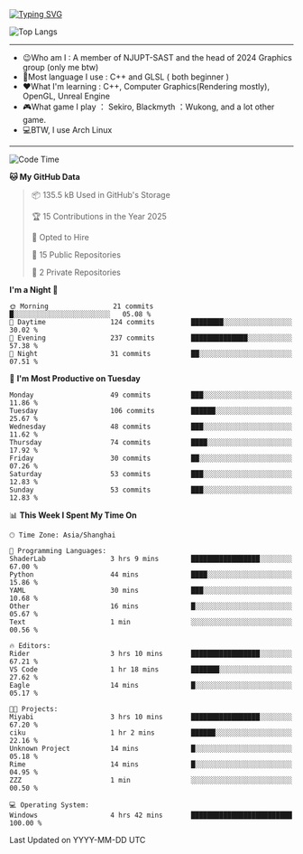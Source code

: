 <a href="https://git.io/typing-svg">
  <img src="https://readme-typing-svg.demolab.com?font=Fira+Code&pause=1000&random=false&width=435&separator=%3D&lines=std%3A%3Aprintln(%22Hello,+world!%22);" alt="Typing SVG" />
</a>

![Top Langs](https://github-readme-stats.vercel.app/api/top-langs/?username=FOTH0626&theme=transparent)

---

- 😉Who am I : A member of NJUPT-SAST and the head of 2024 Graphics group (only me btw)
- 📖Most language I use : C++ and GLSL ( both beginner )
- ❤What I'm learning : C++, Computer Graphics(Rendering mostly), OpenGL, Unreal Engine
- 🎮What game I play ： Sekiro, Blackmyth ：Wukong, and a lot other game.
- 💻BTW, I use Arch Linux
---
<!--START_SECTION:waka-->
![Code Time](http://img.shields.io/badge/Code%20Time-72%20hrs%2056%20mins-blue)

**🐱 My GitHub Data** 

> 📦 135.5 kB Used in GitHub's Storage 
 > 
> 🏆 15 Contributions in the Year 2025
 > 
> 💼 Opted to Hire
 > 
> 📜 15 Public Repositories 
 > 
> 🔑 2 Private Repositories 
 > 
**I'm a Night 🦉** 

```text
🌞 Morning                21 commits          █░░░░░░░░░░░░░░░░░░░░░░░░   05.08 % 
🌆 Daytime                124 commits         ████████░░░░░░░░░░░░░░░░░   30.02 % 
🌃 Evening                237 commits         ██████████████░░░░░░░░░░░   57.38 % 
🌙 Night                  31 commits          ██░░░░░░░░░░░░░░░░░░░░░░░   07.51 % 
```
📅 **I'm Most Productive on Tuesday** 

```text
Monday                   49 commits          ███░░░░░░░░░░░░░░░░░░░░░░   11.86 % 
Tuesday                  106 commits         ██████░░░░░░░░░░░░░░░░░░░   25.67 % 
Wednesday                48 commits          ███░░░░░░░░░░░░░░░░░░░░░░   11.62 % 
Thursday                 74 commits          ████░░░░░░░░░░░░░░░░░░░░░   17.92 % 
Friday                   30 commits          ██░░░░░░░░░░░░░░░░░░░░░░░   07.26 % 
Saturday                 53 commits          ███░░░░░░░░░░░░░░░░░░░░░░   12.83 % 
Sunday                   53 commits          ███░░░░░░░░░░░░░░░░░░░░░░   12.83 % 
```


📊 **This Week I Spent My Time On** 

```text
🕑︎ Time Zone: Asia/Shanghai

💬 Programming Languages: 
ShaderLab                3 hrs 9 mins        █████████████████░░░░░░░░   67.00 % 
Python                   44 mins             ████░░░░░░░░░░░░░░░░░░░░░   15.86 % 
YAML                     30 mins             ███░░░░░░░░░░░░░░░░░░░░░░   10.68 % 
Other                    16 mins             █░░░░░░░░░░░░░░░░░░░░░░░░   05.67 % 
Text                     1 min               ░░░░░░░░░░░░░░░░░░░░░░░░░   00.56 % 

🔥 Editors: 
Rider                    3 hrs 10 mins       █████████████████░░░░░░░░   67.21 % 
VS Code                  1 hr 18 mins        ███████░░░░░░░░░░░░░░░░░░   27.62 % 
Eagle                    14 mins             █░░░░░░░░░░░░░░░░░░░░░░░░   05.17 % 

🐱‍💻 Projects: 
Miyabi                   3 hrs 10 mins       █████████████████░░░░░░░░   67.20 % 
ciku                     1 hr 2 mins         ██████░░░░░░░░░░░░░░░░░░░   22.16 % 
Unknown Project          14 mins             █░░░░░░░░░░░░░░░░░░░░░░░░   05.18 % 
Rime                     14 mins             █░░░░░░░░░░░░░░░░░░░░░░░░   04.95 % 
ZZZ                      1 min               ░░░░░░░░░░░░░░░░░░░░░░░░░   00.50 % 

💻 Operating System: 
Windows                  4 hrs 42 mins       █████████████████████████   100.00 % 
```


 Last Updated on YYYY-MM-DD UTC
<!--END_SECTION:waka-->
